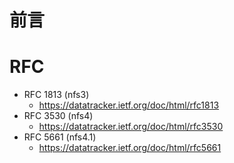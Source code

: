 # 前言
# RFC
- RFC 1813 (nfs3)
    - https://datatracker.ietf.org/doc/html/rfc1813
- RFC 3530 (nfs4)
    - https://datatracker.ietf.org/doc/html/rfc3530
- RFC 5661 (nfs4.1)
    - https://datatracker.ietf.org/doc/html/rfc5661